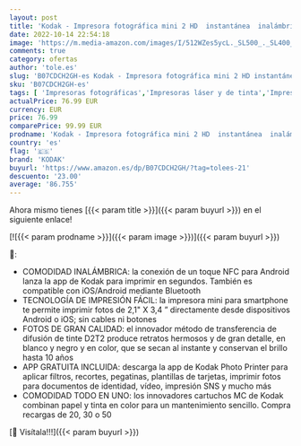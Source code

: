 ```yaml
---
layout: post
title: 'Kodak - Impresora fotográfica mini 2 HD  instantánea  inalámbrica y portátil  con tecnología de impresión patentada 4Pass  compatible con iOS y Android  purpura'
date: 2022-10-14 22:54:18
image: 'https://m.media-amazon.com/images/I/512WZes5ycL._SL500_._SL400_.jpg'
comments: true
category: ofertas
author: 'tole.es'
slug: 'B07CDCH2GH-es Kodak - Impresora fotográfica mini 2 HD instantánea...'
sku: 'B07CDCH2GH-es'
tags: [ 'Impresoras fotográficas','Impresoras láser y de tinta','Impresoras y accesorios','Informática','android','kodak','🇪🇸', ]
actualPrice: 76.99 EUR
currency: EUR
price: 76.99
comparePrice: 99.99 EUR
prodname: 'Kodak - Impresora fotográfica mini 2 HD  instantánea  inalámbrica y portátil  con tecnología de impresión patentada 4Pass  compatible con iOS y Android  purpura'
country: 'es'
flag: '🇪🇸'
brand: 'KODAK'
buyurl: 'https://www.amazon.es/dp/B07CDCH2GH/?tag=tolees-21'
descuento: '23.00'
average: '86.755'
---
```


Ahora mismo tienes [{{< param title >}}]({{< param buyurl >}}) en el siguiente enlace!

[![{{< param prodname >}}]({{< param image >}})]({{< param buyurl >}})

🔎:

- COMODIDAD INALÁMBRICA: la conexión de un toque NFC para Android lanza la app de Kodak para imprimir en segundos. También es compatible con iOS/Android mediante Bluetooth
- TECNOLOGÍA DE IMPRESIÓN FÁCIL: la impresora mini para smartphone te permite imprimir fotos de 2,1" X 3,4 ” directamente desde dispositivos Android o iOS; sin cables ni botones
- FOTOS DE GRAN CALIDAD: el innovador método de transferencia de difusión de tinte D2T2 produce retratos hermosos y de gran detalle, en blanco y negro y en color, que se secan al instante y conservan el brillo hasta 10 años
- APP GRATUITA INCLUIDA: descarga la app de Kodak Photo Printer para aplicar filtros, recortes, pegatinas, plantillas de tarjetas, imprimir fotos para documentos de identidad, vídeo, impresión SNS y mucho más
- COMODIDAD TODO EN UNO: los innovadores cartuchos MC de Kodak combinan papel y tinta en color para un mantenimiento sencillo. Compra recargas de 20, 30 o 50

[🛒 Visítala!!!]({{< param buyurl >}})
